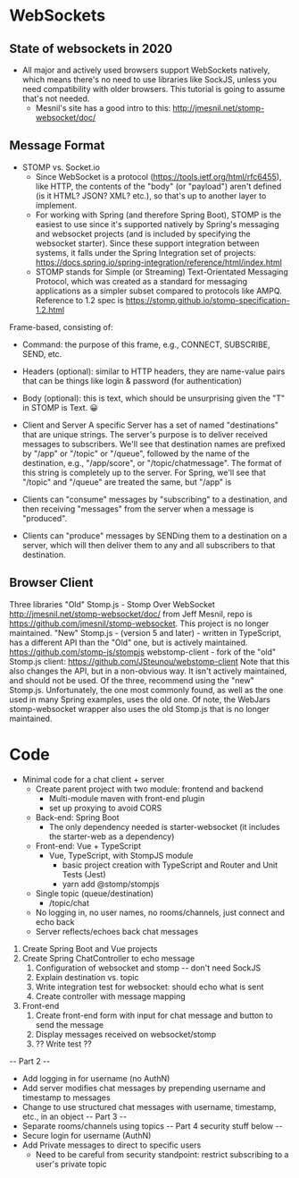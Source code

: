 # WebSockets
## State of websockets in 2020
* All major and actively used browsers support WebSockets natively, which means there's no need to use libraries like SockJS, unless you need compatibility with older browsers. This tutorial is going to assume that's not needed.
    * Mesnil's site has a good intro to this: http://jmesnil.net/stomp-websocket/doc/
## Message Format
* STOMP vs. Socket.io
    * Since WebSocket is a protocol (https://tools.ietf.org/html/rfc6455), like HTTP, the contents of the "body" (or "payload") aren't defined (is it HTML? JSON? XML? etc.), so that's up to another layer to implement.
    * For working with Spring (and therefore Spring Boot), STOMP is the easiest to use since it's supported natively by Spring's messaging and websocket projects (and is included by specifying the websocket starter). Since these support integration between systems, it falls under the Spring Integration set of projects: https://docs.spring.io/spring-integration/reference/html/index.html
    * STOMP stands for Simple (or Streaming) Text-Orientated Messaging Protocol, which was created as a standard for messaging applications as a simpler subset compared to protocols like AMPQ. Reference to 1.2 spec is https://stomp.github.io/stomp-specification-1.2.html

Frame-based, consisting of:

* Command: the purpose of this frame, e.g., CONNECT, SUBSCRIBE, SEND, etc.
* Headers (optional): similar to HTTP headers, they are name-value pairs that can be things like login & password (for authentication)
* Body (optional): this is text, which should be unsurprising given the "T" in STOMP is Text. 😀
* Client and Server
A specific Server has a set of named "destinations" that are unique strings. The server's purpose is to deliver received messages to subscribers. We'll see that destination names are prefixed by "/app" or "/topic" or "/queue", followed by the name of the destination, e.g., "/app/score", or "/topic/chatmessage". The format of this string is completely up to the server. For Spring, we'll see that "/topic" and "/queue" are treated the same, but "/app" is 

* Clients can "consume" messages by "subscribing" to a destination, and then receiving "messages" from the server when a message is "produced".
* Clients can "produce" messages by SENDing them to a destination on a server, which will then deliver them to any and all subscribers to that destination.

## Browser Client
Three libraries
"Old" Stomp.js - Stomp Over WebSocket http://jmesnil.net/stomp-websocket/doc/ from Jeff Mesnil, repo is https://github.com/jmesnil/stomp-websocket. This project is no longer maintained.
"New" Stomp.js - (version 5 and later) - written in TypeScript, has a different API than the "Old" one, but is actively maintained. https://github.com/stomp-js/stompjs
webstomp-client - fork of the "old" Stomp.js client: https://github.com/JSteunou/webstomp-client
Note that this also changes the API, but in a non-obvious way.
It isn't actively maintained, and should not be used.
Of the three, recommend using the "new" Stomp.js. Unfortunately, the one most commonly found, as well as the one used in many Spring examples, uses the old one. Of note, the WebJars stomp-websocket wrapper also uses the old Stomp.js that is no longer maintained.
 
# Code

* Minimal code for a chat client + server
    * Create parent project with two module: frontend and backend
        * Multi-module maven with front-end plugin
        * set up proxying to avoid CORS
    * Back-end: Spring Boot
        * The only dependency needed is starter-websocket (it includes the starter-web as a dependency)
    * Front-end: Vue + TypeScript
        * Vue, TypeScript, with StompJS module
            - basic project creation with TypeScript and Router and Unit Tests (Jest)
            - yarn add @stomp/stompjs
    * Single topic (queue/destination)
        * /topic/chat
    * No logging in, no user names, no rooms/channels, just connect and echo back
    * Server reflects/echoes back chat messages

1. Create Spring Boot and Vue projects
2. Create Spring ChatController to echo message
    1. Configuration of websocket and stomp -- don't need SockJS
    1. Explain destination vs. topic
    1. Write integration test for websocket: should echo what is sent
    1. Create controller with message mapping
3. Front-end
    1. Create front-end form with input for chat message and button to send the message
    1. Display messages received on websocket/stomp
    1. ?? Write test ??


-- Part 2 --
* Add logging in for username (no AuthN)
* Add server modifies chat messages by prepending username and timestamp to messages
* Change to use structured chat messages with username, timestamp, etc., in an object
-- Part 3 --
* Separate rooms/channels using topics
-- Part 4 security stuff below --
* Secure login for username (AuthN)
* Add Private messages to direct to specific users
    * Need to be careful from security standpoint: restrict subscribing to a user's private topic
    
